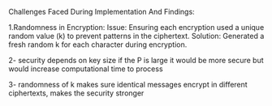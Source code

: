 Challenges Faced During Implementation And Findings:

1.Randomness in Encryption: Issue: Ensuring each encryption used a unique random value (k) to prevent patterns in the ciphertext.
   Solution: Generated a fresh random k for each character during encryption.
   
2- security depends on key size if the P is large it would be more secure but would increase computational time to process

3- randomness of k makes sure identical messages encrypt in different ciphertexts, makes the security stronger
